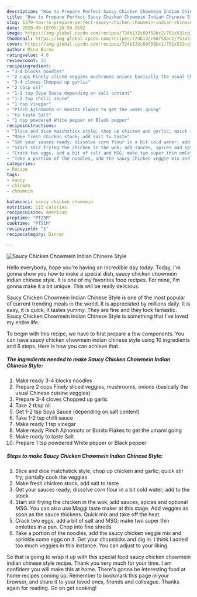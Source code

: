 ```yaml
---
description: "How to Prepare Perfect Saucy Chicken Chowmein Indian Chinese Style"
title: "How to Prepare Perfect Saucy Chicken Chowmein Indian Chinese Style"
slug: 1370-how-to-prepare-perfect-saucy-chicken-chowmein-indian-chinese-style
date: 2020-09-18T05:28:50.069Z
image: https://img-global.cpcdn.com/recipes/724b132c60f58bc2/751x532cq70/saucy-chicken-chowmein-indian-chinese-style-recipe-main-photo.jpg
thumbnail: https://img-global.cpcdn.com/recipes/724b132c60f58bc2/751x532cq70/saucy-chicken-chowmein-indian-chinese-style-recipe-main-photo.jpg
cover: https://img-global.cpcdn.com/recipes/724b132c60f58bc2/751x532cq70/saucy-chicken-chowmein-indian-chinese-style-recipe-main-photo.jpg
author: Mina Burns
ratingvalue: 4.6
reviewcount: 13
recipeingredient:
- "3-4 blocks noodles"
- "2 cups Finely sliced veggies mushrooms onions basically the usual Chinese cuisine veggies"
- "3-4 cloves Chopped up garlic"
- "2 tbsp oil"
- "1-2 tsp Soya Sauce depending on salt content"
- "1-2 tsp chilli sauce"
- "1 tsp vinegar"
- "Pinch Ajinomoto or Bonito Flakes to get the umami going"
- "to taste Salt"
- "1 tsp powdered White pepper or Black pepper"
recipeinstructions:
- "Slice and dice matchstick style; chop up chicken and garlic; quick stir fry; partially cook the veggies"
- "Make fresh chicken stock; add salt to taste"
- "Get your sauces ready; dissolve corn flour in a bit cold water; add to the stock"
- "Start stir frying the chicken in the wok; add sauces, spices and optional MSG. You can also use Maggi taste maker at this stage. Add veggies as soon as the sauce thickens. Quick mix and take off the heat."
- "Crack two eggs, add a bit of salt and MSG; make two super thin omlettes in a pan. Chop into fine shreds"
- "Take a portion of the noodles, add the saucy chicken veggie mix and sprinkle some eggs on it. Get your chopsticks and dig in. I think I added too much veggies in this instance. You can adjust to your liking."
categories:
- Recipe
tags:
- saucy
- chicken
- chowmein

katakunci: saucy chicken chowmein 
nutrition: 115 calories
recipecuisine: American
preptime: "PT23M"
cooktime: "PT51M"
recipeyield: "1"
recipecategory: Dinner

---
```



![Saucy Chicken Chowmein Indian Chinese Style](https://img-global.cpcdn.com/recipes/724b132c60f58bc2/751x532cq70/saucy-chicken-chowmein-indian-chinese-style-recipe-main-photo.jpg)

Hello everybody, hope you're having an incredible day today. Today, I'm gonna show you how to make a special dish, saucy chicken chowmein indian chinese style. It is one of my favorites food recipes. For mine, I'm gonna make it a bit unique. This will be really delicious.



Saucy Chicken Chowmein Indian Chinese Style is one of the most popular of current trending meals in the world. It is appreciated by millions daily. It is easy, it is quick, it tastes yummy. They are fine and they look fantastic. Saucy Chicken Chowmein Indian Chinese Style is something that I've loved my entire life.


To begin with this recipe, we have to first prepare a few components. You can have saucy chicken chowmein indian chinese style using 10 ingredients and 6 steps. Here is how you can achieve that.

<!--inarticleads1-->

##### The ingredients needed to make Saucy Chicken Chowmein Indian Chinese Style:

1. Make ready 3-4 blocks noodles
1. Prepare 2 cups Finely sliced veggies, mushrooms, onions (basically the usual Chinese cuisine veggies)
1. Prepare 3-4 cloves Chopped up garlic
1. Take 2 tbsp oil
1. Get 1-2 tsp Soya Sauce (depending on salt content)
1. Take 1-2 tsp chilli sauce
1. Make ready 1 tsp vinegar
1. Make ready Pinch Ajinomoto or Bonito Flakes to get the umami going
1. Make ready to taste Salt
1. Prepare 1 tsp powdered White pepper or Black pepper




<!--inarticleads2-->

##### Steps to make Saucy Chicken Chowmein Indian Chinese Style:

1. Slice and dice matchstick style; chop up chicken and garlic; quick stir fry; partially cook the veggies
1. Make fresh chicken stock; add salt to taste
1. Get your sauces ready; dissolve corn flour in a bit cold water; add to the stock
1. Start stir frying the chicken in the wok; add sauces, spices and optional MSG. You can also use Maggi taste maker at this stage. Add veggies as soon as the sauce thickens. Quick mix and take off the heat.
1. Crack two eggs, add a bit of salt and MSG; make two super thin omlettes in a pan. Chop into fine shreds
1. Take a portion of the noodles, add the saucy chicken veggie mix and sprinkle some eggs on it. Get your chopsticks and dig in. I think I added too much veggies in this instance. You can adjust to your liking.




So that is going to wrap it up with this special food saucy chicken chowmein indian chinese style recipe. Thank you very much for your time. I am confident you will make this at home. There's gonna be interesting food at home recipes coming up. Remember to bookmark this page in your browser, and share it to your loved ones, friends and colleague. Thanks again for reading. Go on get cooking!
